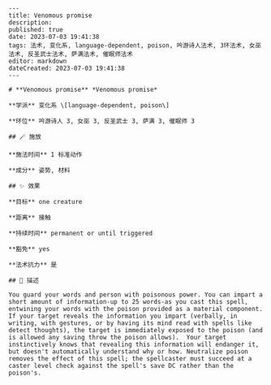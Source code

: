 
    ---
    title: Venomous promise
    description: 
    published: true
    date: 2023-07-03 19:41:38
    tags: 法术, 变化系, language-dependent, poison, 吟游诗人法术, 3环法术, 女巫法术, 反圣武士法术, 萨满法术, 催眠师法术
    editor: markdown
    dateCreated: 2023-07-03 19:41:38
    ---

    # **Venomous promise** *Venomous promise*

    **学派** 变化系 \[language-dependent, poison\] 

    **环位** 吟游诗人 3, 女巫 3, 反圣武士 3, 萨满 3, 催眠师 3

    ## 🪄 施放

    **施法时间** 1 标准动作

    **成分** 姿势, 材料

    ## ✨ 效果 

    **目标** one creature 

    **距离** 接触  

    **持续时间** permanent or until triggered 

    **豁免** yes

    **法术抗力** 是

    ## 📖 描述

    You guard your words and person with poisonous power. You can impart a short amount of information-up to 25 words-as you cast this spell, entwining your words with the poison provided as a material component. If your target reveals the information you impart (verbally, in writing, with gestures, or by having its mind read with spells like detect thoughts), the target is immediately exposed to the poison (and is allowed any saving throw the poison allows).  Your target instinctively knows that revealing this information will endanger it, but doesn't automatically understand why or how. Neutralize poison removes the effect of this spell; the spellcaster must succeed at a caster level check against the spell's save DC rather than the poison's.
    